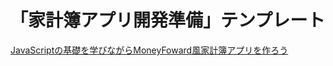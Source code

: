# 「家計簿アプリ開発準備」テンプレート    
[JavaScriptの基礎を学びながらMoneyFoward風家計簿アプリを作ろう](https://www.techpit.jp/courses/169)
